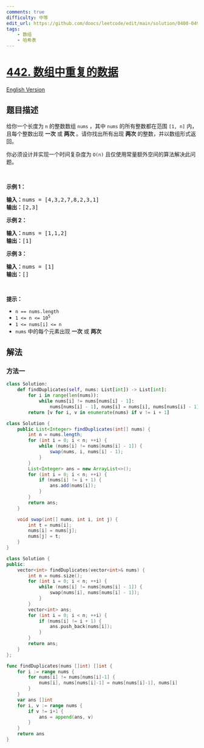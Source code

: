 ```yaml
---
comments: true
difficulty: 中等
edit_url: https://github.com/doocs/leetcode/edit/main/solution/0400-0499/0442.Find%20All%20Duplicates%20in%20an%20Array/README.md
tags:
    - 数组
    - 哈希表
---
```


<!-- problem:start -->

# [442. 数组中重复的数据](https://leetcode.cn/problems/find-all-duplicates-in-an-array)

[English Version](/solution/0400-0499/0442.Find%20All%20Duplicates%20in%20an%20Array/README_EN.md)

## 题目描述

<!-- description:start -->

<p>给你一个长度为 <code>n</code> 的整数数组 <code>nums</code> ，其中 <code>nums</code> 的所有整数都在范围 <code>[1, n]</code> 内，且每个整数出现 <strong>一次</strong> 或 <strong>两次</strong> 。请你找出所有出现 <strong>两次</strong> 的整数，并以数组形式返回。</p>

<p>你必须设计并实现一个时间复杂度为 <code>O(n)</code> 且仅使用常量额外空间的算法解决此问题。</p>

<p>&nbsp;</p>

<p><strong>示例 1：</strong></p>

<pre>
<strong>输入：</strong>nums = [4,3,2,7,8,2,3,1]
<strong>输出：</strong>[2,3]
</pre>

<p><strong>示例 2：</strong></p>

<pre>
<strong>输入：</strong>nums = [1,1,2]
<strong>输出：</strong>[1]
</pre>

<p><strong>示例 3：</strong></p>

<pre>
<strong>输入：</strong>nums = [1]
<strong>输出：</strong>[]
</pre>

<p>&nbsp;</p>

<p><strong>提示：</strong></p>

<ul>
	<li><code>n == nums.length</code></li>
	<li><code>1 &lt;= n &lt;= 10<sup>5</sup></code></li>
	<li><code>1 &lt;= nums[i] &lt;= n</code></li>
	<li><code>nums</code> 中的每个元素出现 <strong>一次</strong> 或 <strong>两次</strong></li>
</ul>

<!-- description:end -->

## 解法

<!-- solution:start -->

### 方法一

<!-- tabs:start -->

```python
class Solution:
    def findDuplicates(self, nums: List[int]) -> List[int]:
        for i in range(len(nums)):
            while nums[i] != nums[nums[i] - 1]:
                nums[nums[i] - 1], nums[i] = nums[i], nums[nums[i] - 1]
        return [v for i, v in enumerate(nums) if v != i + 1]
```

```java
class Solution {
    public List<Integer> findDuplicates(int[] nums) {
        int n = nums.length;
        for (int i = 0; i < n; ++i) {
            while (nums[i] != nums[nums[i] - 1]) {
                swap(nums, i, nums[i] - 1);
            }
        }
        List<Integer> ans = new ArrayList<>();
        for (int i = 0; i < n; ++i) {
            if (nums[i] != i + 1) {
                ans.add(nums[i]);
            }
        }
        return ans;
    }

    void swap(int[] nums, int i, int j) {
        int t = nums[i];
        nums[i] = nums[j];
        nums[j] = t;
    }
}
```

```cpp
class Solution {
public:
    vector<int> findDuplicates(vector<int>& nums) {
        int n = nums.size();
        for (int i = 0; i < n; ++i) {
            while (nums[i] != nums[nums[i] - 1]) {
                swap(nums[i], nums[nums[i] - 1]);
            }
        }
        vector<int> ans;
        for (int i = 0; i < n; ++i) {
            if (nums[i] != i + 1) {
                ans.push_back(nums[i]);
            }
        }
        return ans;
    }
};
```

```go
func findDuplicates(nums []int) []int {
	for i := range nums {
		for nums[i] != nums[nums[i]-1] {
			nums[i], nums[nums[i]-1] = nums[nums[i]-1], nums[i]
		}
	}
	var ans []int
	for i, v := range nums {
		if v != i+1 {
			ans = append(ans, v)
		}
	}
	return ans
}
```

<!-- tabs:end -->

<!-- solution:end -->

<!-- problem:end -->
